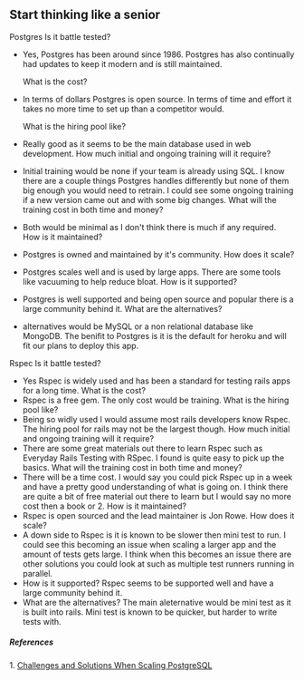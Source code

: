## Start thinking like a senior

Postgres
Is it battle tested?
- Yes, Postgres has been around since 1986. Postgres has also continually had updates to keep it modern and is still maintained.


  What is the cost?
- In terms of dollars Postgres is open source. In terms of time and effort it takes no more time to set up than a competitor would.


  What is the hiring pool like?
- Really good as it seems to be the main database used in web development.
  How much initial and ongoing training will it require?
- Initial training would be none if your team is already using SQL. I know there are a couple things Postgres handles differently but none of them big enough you would need to retrain. I could see some ongoing training if a new version came out and with some big changes.
  What will the training cost in both time and money?
- Both would be minimal as I don't think there is much if any required.
  How is it maintained?
- Postgres is owned and maintained by it's community.
  How does it scale?
- Postgres scales well and is used by large apps. There are some tools like vacuuming to help reduce bloat.
  How is it supported?
- Postgres is well supported and being open source and popular there is a large community behind it.
  What are the alternatives?
- alternatives would be MySQL or a non relational database like MongoDB. The benifit to Postgres is it is the default for heroku and will fit our plans to deploy this app.

Rspec
Is it battle tested?

- Yes Rspec is widely used and has been a standard for testing rails apps for a long time.
  What is the cost?
- Rspec is a free gem. The only cost would be training.
  What is the hiring pool like?
- Being so widly used I would assume most rails developers know Rspec. The hiring pool for rails may not be the largest though.
  How much initial and ongoing training will it require?
- There are some great materials out there to learn Rspec such as Everyday Rails Testing with RSpec. I found is quite easy to pick up the basics.
  What will the training cost in both time and money?
- There will be a time cost. I would say you could pick Rspec up in a week and have a pretty good understanding of what is going on. I think there are quite a bit of free material out there to learn but I would say no more cost then a book or 2.
  How is it maintained?
- Rspec is open sourced and the lead maintainer is Jon Rowe.
  How does it scale?
- A down side to Rspec is it is known to be slower then mini test to run. I could see this becoming an issue when scaling a larger app and the amount of tests gets large. I think when this becomes an issue there are other solutions you could look at such as multiple test runners running in parallel.
- How is it supported?
  Rspec seems to be supported well and have a large community behind it.
- What are the alternatives?
  The main aleternative would be mini test as it is built into rails. Mini test is known to be quicker, but harder to write tests with.

##### _References_

<a id="1">1. </a>[Challenges and Solutions When Scaling PostgreSQL](https://onesignal.com/blog/lessons-learned-from-5-years-of-scaling-postgresql/)
